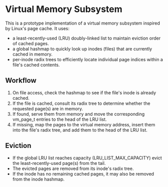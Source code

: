 # Virtual Memory Subsystem

This is a prototype implementation of a virtual memory subsystem inspired by Linux's page cache. It uses:
- a least-recently-used (LRU) doubly-linked list to maintain eviction order of cached pages.
- a global hashmap to quickly look up inodes (files) that are currently cached in memory.
- per-inode radix trees to efficiently locate individual page indices within a file's cached contents.

## Workflow
 1. On file access, check the hashmap to see if the file's inode is already cached.
 2. If the file is cached, consult its radix tree to determine whether the requested page(s) are in memory.
 3. If found, serve them from memory and move the corresponding vm_page_t entries to the head of the LRU list.
 4. If missing, map the pages to the virtual memory address, insert them into the file's radix tree, and add them to the head of the LRU list.

## Eviction
- If the global LRU list reaches capacity (LRU_LIST_MAX_CAPACITY) evict the least-recently-used page(s) from the tail.
- The evicted pages are removed from its inode's radix tree.
- If the inode has no remaining cached pages, it may also be removed from the inode hashmap.
